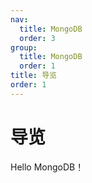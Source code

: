 ```yaml
---
nav:
  title: MongoDB
  order: 3
group:
  title: MongoDB
  order: 1
title: 导览
order: 1
---
```


# 导览

Hello MongoDB！
